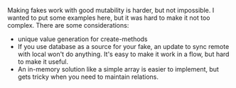 Making fakes work with good mutability is harder, but not impossible.
I wanted to put some examples here, but it was hard to make it not too complex.
There are some considerations:

- unique value generation for create-methods
- If you use database as a source for your fake, an update to sync remote with local won't do anything.
It's easy to make it work in a flow, but hard to make it useful.
- An in-memory solution like a simple array is easier to implement, but gets tricky when you need to maintain relations.
